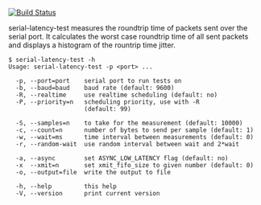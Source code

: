 [![Build Status](https://travis-ci.org/koppi/serial-latency-test.png?branch=master)](https://travis-ci.org/koppi/serial-latency-test)

serial-latency-test measures the roundtrip time of packets sent over
the serial port. It calculates the worst case roundtrip time of all
sent packets and displays a histogram of the rountrip time jitter.

```
$ serial-latency-test -h
Usage: serial-latency-test -p <port> ...

  -p, --port=port    serial port to run tests on
  -b, --baud=baud    baud rate (default: 9600)
  -R, --realtime     use realtime scheduling (default: no)
  -P, --priority=n   scheduling priority, use with -R
                     (default: 99)

  -S, --samples=n    to take for the measurement (default: 10000)
  -c, --count=n      number of bytes to send per sample (default: 1)
  -w, --wait=ms      time interval between measurements (default: 0)
  -r, --random-wait  use random interval between wait and 2*wait

  -a, --async        set ASYNC_LOW_LATENCY flag (default: no)
  -x  --xmit=n       set xmit_fifo_size to given number (default: 0)
  -o, --output=file  write the output to file

  -h, --help         this help
  -V, --version      print current version
```
